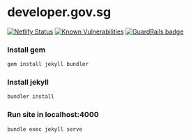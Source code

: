 # developer.gov.sg
[![Netlify Status](https://api.netlify.com/api/v1/badges/0b69ed1b-e1b6-4a88-9d2b-10f839ef513b/deploy-status)](https://app.netlify.com/sites/friendly-devportal/deploys)
[![Known Vulnerabilities](https://snyk.io/test/github/GovTechSG/developer.gov.sg/badge.svg?targetFile=sgds-govtech%2Fpackage.json)](https://snyk.io/test/github/GovTechSG/developer.gov.sg?targetFile=sgds-govtech%2Fpackage.json)
[![GuardRails badge](https://badges.guardrails.io/GovTechSG/developer.gov.sg.svg)](https://dashboard.guardrails.io/default/gh/GovTechSG/developer.gov.sg)

### Install gem

```sh
gem install jekyll bundler
```

### Install jekyll

```sh
bundler install
```

### Run site in localhost:4000

```sh
bundle exec jekyll serve
```
